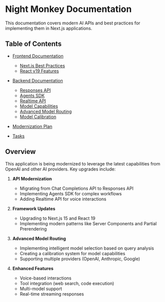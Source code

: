 # Night Monkey Documentation

This documentation covers modern AI APIs and best practices for implementing them in Next.js applications.

## Table of Contents

- [Frontend Documentation](./frontend/README.md)
  - [Next.js Best Practices](./frontend/nextjs-best-practices.md)
  - [React v19 Features](./frontend/react-v19-features.md)

- [Backend Documentation](./backend/README.md)
  - [Responses API](./backend/responses-api.md)
  - [Agents SDK](./backend/agents-sdk.md)
  - [Realtime API](./backend/realtime-api.md)
  - [Model Capabilities](./backend/model-capabilities.md)
  - [Advanced Model Routing](./backend/advanced-model-routing.md)
  - [Model Calibration](./backend/model-calibration.md)

- [Modernization Plan](./modernization-plan.md)
- [Tasks](./tasks.md)

## Overview

This application is being modernized to leverage the latest capabilities from OpenAI and other AI providers. Key upgrades include:

1. **API Modernization**
   - Migrating from Chat Completions API to Responses API
   - Implementing Agents SDK for complex workflows
   - Adding Realtime API for voice interactions

2. **Framework Updates**
   - Upgrading to Next.js 15 and React 19
   - Implementing modern patterns like Server Components and Partial Prerendering

3. **Advanced Model Routing**
   - Implementing intelligent model selection based on query analysis
   - Creating a calibration system for model capabilities
   - Supporting multiple providers (OpenAI, Anthropic, Google)

4. **Enhanced Features**
   - Voice-based interactions
   - Tool integration (web search, code execution)
   - Multi-model support
   - Real-time streaming responses
